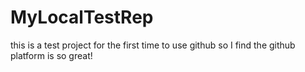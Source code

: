 # MyLocalTestRep
this is a test project for the first time to use github 
so I find the github platform is so great!
